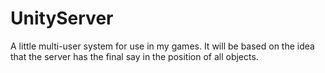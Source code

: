 # UnityServer
A little multi-user system for use in my games. It will be based on the idea that the server has the final say in the position of all objects.
